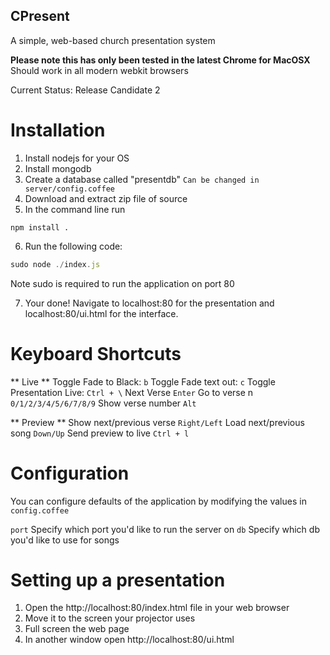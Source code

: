 CPresent
--------
A simple, web-based church presentation system

**Please note this has only been tested in the latest Chrome for MacOSX**
Should work in all modern webkit browsers

Current Status:
Release Candidate 2

Installation
===========
1. Install nodejs for your OS
2. Install mongodb
3. Create a database called "presentdb" ``` Can be changed in server/config.coffee ```
4. Download and extract zip file of source
5. In the command line run 
```
npm install .
```
6. Run the following code:

```javascript
sudo node ./index.js
```
Note sudo is required to run the application on port 80

7. Your done! Navigate to localhost:80 for the presentation and localhost:80/ui.html for the interface.

Keyboard Shortcuts
======
** Live **
Toggle Fade to Black: ``` b ```
Toggle Fade text out: ``` c ```
Toggle Presentation Live: ``` Ctrl + \ ```
Next Verse ``` Enter ```
Go to verse n ``` 0/1/2/3/4/5/6/7/8/9 ```
Show verse number ``` Alt ```

** Preview **
Show next/previous verse ``` Right/Left ```
Load next/previous song ``` Down/Up ```
Send preview to live ``` Ctrl + l ```

Configuration
=============
You can configure defaults of the application by modifying the values in ```config.coffee```

```port``` Specify which port you'd like to run the server on
```db``` Specify which db you'd like to use for songs

Setting up a presentation
========================
1. Open the http://localhost:80/index.html file in your web browser
2. Move it to the screen your projector uses
3. Full screen the web page
4. In another window open http://localhost:80/ui.html
